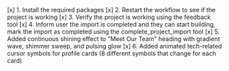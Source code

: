 [x] 1. Install the required packages
[x] 2. Restart the workflow to see if the project is working
[x] 3. Verify the project is working using the feedback tool
[x] 4. Inform user the import is completed and they can start building, mark the import as completed using the complete_project_import tool
[x] 5. Added continuous shining effect to "Meet Our Team" heading with gradient wave, shimmer sweep, and pulsing glow
[x] 6. Added animated tech-related cursor symbols for profile cards (8 different symbols that change for each card)